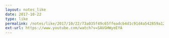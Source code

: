 ```yaml
---
layout: notes_like
date: 2017-10-22
type: like
permalink: /notes/like/2017/10/22/73a035f49c65ffeadcb4d1c91d4a542859a1290a.html
ext-url: https://www.youtube.com/watch?v=SAVGHWyeEYA
---
```

